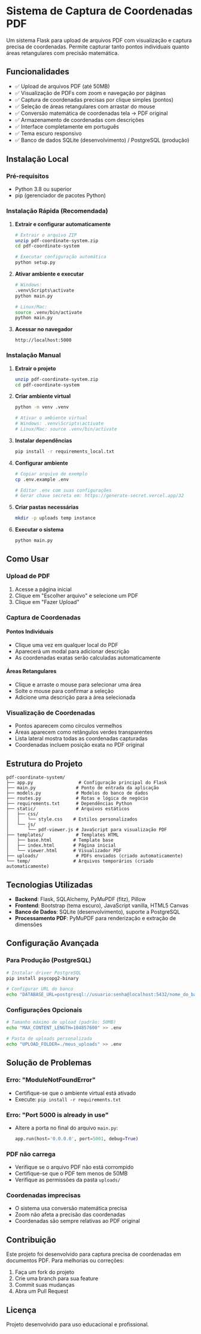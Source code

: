 # Sistema de Captura de Coordenadas PDF

Um sistema Flask para upload de arquivos PDF com visualização e captura precisa de coordenadas. Permite capturar tanto pontos individuais quanto áreas retangulares com precisão matemática.

## Funcionalidades

- ✅ Upload de arquivos PDF (até 50MB)
- ✅ Visualização de PDFs com zoom e navegação por páginas
- ✅ Captura de coordenadas precisas por clique simples (pontos)
- ✅ Seleção de áreas retangulares com arrastar do mouse
- ✅ Conversão matemática de coordenadas tela → PDF original
- ✅ Armazenamento de coordenadas com descrições
- ✅ Interface completamente em português
- ✅ Tema escuro responsivo
- ✅ Banco de dados SQLite (desenvolvimento) / PostgreSQL (produção)

## Instalação Local

### Pré-requisitos

- Python 3.8 ou superior
- pip (gerenciador de pacotes Python)

### Instalação Rápida (Recomendada)

1. **Extrair e configurar automaticamente**
   ```bash
   # Extrair o arquivo ZIP
   unzip pdf-coordinate-system.zip
   cd pdf-coordinate-system
   
   # Executar configuração automática
   python setup.py
   ```

2. **Ativar ambiente e executar**
   ```bash
   # Windows:
   .venv\Scripts\activate
   python main.py
   
   # Linux/Mac:
   source .venv/bin/activate
   python main.py
   ```

3. **Acessar no navegador**
   ```
   http://localhost:5000
   ```

### Instalação Manual

1. **Extrair o projeto**
   ```bash
   unzip pdf-coordinate-system.zip
   cd pdf-coordinate-system
   ```

2. **Criar ambiente virtual**
   ```bash
   python -m venv .venv
   
   # Ativar o ambiente virtual
   # Windows: .venv\Scripts\activate
   # Linux/Mac: source .venv/bin/activate
   ```

3. **Instalar dependências**
   ```bash
   pip install -r requirements_local.txt
   ```

4. **Configurar ambiente**
   ```bash
   # Copiar arquivo de exemplo
   cp .env.example .env
   
   # Editar .env com suas configurações
   # Gerar chave secreta em: https://generate-secret.vercel.app/32
   ```

5. **Criar pastas necessárias**
   ```bash
   mkdir -p uploads temp instance
   ```

6. **Executar o sistema**
   ```bash
   python main.py
   ```

## Como Usar

### Upload de PDF
1. Acesse a página inicial
2. Clique em "Escolher arquivo" e selecione um PDF
3. Clique em "Fazer Upload"

### Captura de Coordenadas

#### Pontos Individuais
- Clique uma vez em qualquer local do PDF
- Aparecerá um modal para adicionar descrição
- As coordenadas exatas serão calculadas automaticamente

#### Áreas Retangulares
- Clique e arraste o mouse para selecionar uma área
- Solte o mouse para confirmar a seleção
- Adicione uma descrição para a área selecionada

### Visualização de Coordenadas
- Pontos aparecem como círculos vermelhos
- Áreas aparecem como retângulos verdes transparentes
- Lista lateral mostra todas as coordenadas capturadas
- Coordenadas incluem posição exata no PDF original

## Estrutura do Projeto

```
pdf-coordinate-system/
├── app.py                 # Configuração principal do Flask
├── main.py               # Ponto de entrada da aplicação
├── models.py             # Modelos do banco de dados
├── routes.py             # Rotas e lógica de negócio
├── requirements.txt      # Dependências Python
├── static/               # Arquivos estáticos
│   ├── css/
│   │   └── style.css    # Estilos personalizados
│   └── js/
│       └── pdf-viewer.js # JavaScript para visualização PDF
├── templates/            # Templates HTML
│   ├── base.html        # Template base
│   ├── index.html       # Página inicial
│   └── viewer.html      # Visualizador PDF
├── uploads/              # PDFs enviados (criado automaticamente)
└── temp/                # Arquivos temporários (criado automaticamente)
```

## Tecnologias Utilizadas

- **Backend**: Flask, SQLAlchemy, PyMuPDF (fitz), Pillow
- **Frontend**: Bootstrap (tema escuro), JavaScript vanilla, HTML5 Canvas
- **Banco de Dados**: SQLite (desenvolvimento), suporte a PostgreSQL
- **Processamento PDF**: PyMuPDF para renderização e extração de dimensões

## Configuração Avançada

### Para Produção (PostgreSQL)
```bash
# Instalar driver PostgreSQL
pip install psycopg2-binary

# Configurar URL do banco
echo "DATABASE_URL=postgresql://usuario:senha@localhost:5432/nome_do_banco" > .env
```

### Configurações Opcionais
```bash
# Tamanho máximo de upload (padrão: 50MB)
echo "MAX_CONTENT_LENGTH=104857600" >> .env

# Pasta de uploads personalizada
echo "UPLOAD_FOLDER=./meus_uploads" >> .env
```

## Solução de Problemas

### Erro: "ModuleNotFoundError"
- Certifique-se que o ambiente virtual está ativado
- Execute: `pip install -r requirements.txt`

### Erro: "Port 5000 is already in use"
- Altere a porta no final do arquivo `main.py`:
  ```python
  app.run(host='0.0.0.0', port=5001, debug=True)
  ```

### PDF não carrega
- Verifique se o arquivo PDF não está corrompido
- Certifique-se que o PDF tem menos de 50MB
- Verifique as permissões da pasta `uploads/`

### Coordenadas imprecisas
- O sistema usa conversão matemática precisa
- Zoom não afeta a precisão das coordenadas
- Coordenadas são sempre relativas ao PDF original

## Contribuição

Este projeto foi desenvolvido para captura precisa de coordenadas em documentos PDF. Para melhorias ou correções:

1. Faça um fork do projeto
2. Crie uma branch para sua feature
3. Commit suas mudanças
4. Abra um Pull Request

## Licença

Projeto desenvolvido para uso educacional e profissional.